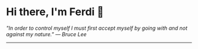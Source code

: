 <h1>Hi there, I'm Ferdi 👋</h1>

<p><em>
  "In order to control myself I must first accept myself by going with and not against my nature." — Bruce Lee
</em></p>

---
